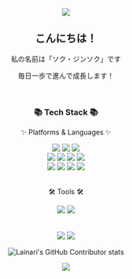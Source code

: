 <div align=center>
	<img src="https://capsule-render.vercel.app/api?type=waving&color=auto&height=200&section=header&text=Lainari%20Github!&fontSize=90" />	
</div>

<div align=center>
  <h2>こんにちは！</h2>
  <p>私の名前は「ソク・ジンソク」です</p>
  <p>毎日一歩で進んで成長します！</p>
</div>

<br>

<div align=center>
	<h3>📚 Tech Stack 📚</h3>
	<p>✨ Platforms & Languages ✨</p>
</div>
<div align="center">
	<img src="https://img.shields.io/badge/HTML5-E34F26?style=flat&logo=HTML5&logoColor=white" />
	<img src="https://img.shields.io/badge/CSS3-1572B6?style=flat&logo=CSS3&logoColor=white" />
	<img src="https://img.shields.io/badge/JavaScript-F7DF1E?style=flat&logo=JavaScript&logoColor=white" />
	<br>
	<img src="https://img.shields.io/badge/MySQL-4479A1?style=flat&logo=MySQL&logoColor=white" />
	<img src="https://img.shields.io/badge/Linux-FCC624?style=flat&logo=Linux&logoColor=white" />
	<img src="https://img.shields.io/badge/Bootstrap-7952B3?style=flat&logo=Bootstrap&logoColor=white" />
  <img src="https://img.shields.io/badge/Laravel-FF2D20?style=flat&logo=Laravel&logoColor=white"> 
	<br>
	<img src="https://img.shields.io/badge/Next-black?style=for-the-badge&logo=next.js&logoColor=white" />
	<img src="https://img.shields.io/badge/react-%2320232a.svg?style=for-the-badge&logo=react&logoColor=%2361DAFB" />
	<img src="https://img.shields.io/badge/tailwindcss-%2338B2AC.svg?style=for-the-badge&logo=tailwind-css&logoColor=white" />
	<img src="https://img.shields.io/badge/-jest-%23C21325?style=for-the-badge&logo=jest&logoColor=white" />
</div>
<br>
<div align=center>
	<p>🛠 Tools 🛠</p>
</div>
<div align=center>
	<img src="https://img.shields.io/badge/Visual%20Studio%20Code-007ACC?style=flat&logo=VisualStudioCode&logoColor=white" />
	<img src="https://img.shields.io/badge/GitHub-181717?style=flat&logo=GitHub&logoColor=white" />
</div>
<br>
<div align=center>
	<br>
<img src="https://github-readme-stats.vercel.app/api/top-langs/?username=Lainari&layout=compact">
<img src="https://github-readme-stats.vercel.app/api?username=Lainari&show_icons=true">

![Lainari's GitHub Contributor stats](https://github-contributor-stats.vercel.app/api?username=Lainari)

![](./profile-3d-contrib/profile-season-animate.svg)
